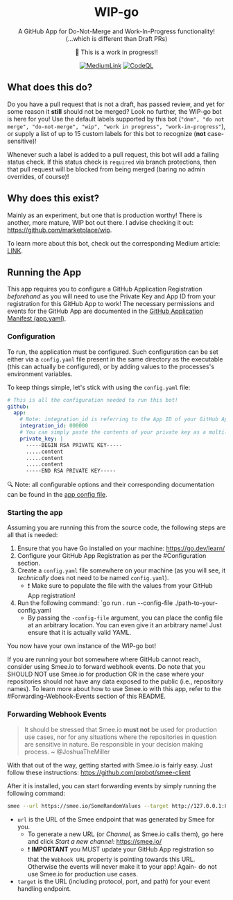 <div align="center">

# WIP-go

A GitHub App for Do-Not-Merge and Work-In-Progress functionality! (...which is different than Draft PRs)

🚧 This is a work in progress!!

[![MediumLink](https://img.shields.io/badge/Read%20about%20me%20on%20-Medium-lightgrey?style=flat-square)][medium] [![CodeQL](https://github.com/cloudpups/Wip-Go/actions/workflows/github-code-scanning/codeql/badge.svg)](https://github.com/cloudpups/Wip-Go/actions/workflows/github-code-scanning/codeql)

</div>

## What does this do?

Do you have a pull request that is not a draft, has passed review, and yet for some reason it **still** should not be merged? Look no further, the WIP-go bot is here for you! Use the default labels supported by this bot (`"dnm", "do not merge", "do-not-merge", "wip", "work in progress", "work-in-progress"`), or supply a list of up to 15 custom labels for this bot to recognize (**not** case-sensitive)!

Whenever such a label is added to a pull request, this bot will add a failing status check. If this status check is `required` via branch protections, then that pull request will be blocked from being merged (baring no admin overrides, of course)!

## Why does this exist?

Mainly as an experiment, but one that is production worthy! There is another, more mature, WIP bot out there. I advise checking it out: https://github.com/marketplace/wip.

To learn more about this bot, check out the corresponding Medium article: [LINK](https://medium.com/@JoshuaTheMiller/go-go-github-apps-d1b4bb26812b).

## Running the App

This app requires you to configure a GitHub Application Registration *beforehand* as you will need to use the Private Key and App ID from your registration for this GitHub App to work! The necessary permissions and events for the GitHub App are documented in the [GitHub Application Manifest (app.yaml)](./app.yaml).

### Configuration

To run, the application must be configured. Such configuration can be set either via a `config.yaml` file present in the same directory as the executable (this can actually be configured), or by adding values to the processes's environment variables. 

To keep things simple, let's stick with using the `config.yaml` file:

```yaml
# This is all the configuration needed to run this bot!
github:    
  app:
    # Note: integration_id is referring to the App ID of your GitHub App Registration
    integration_id: 000000
    # You can simply paste the contents of your private key as a multiline string!
    private_key: |
      -----BEGIN RSA PRIVATE KEY-----
      .....content
      .....content
      .....content
      -----END RSA PRIVATE KEY-----
```

🔍 Note: all configurable options and their corresponding documentation can be found in the [app config file](./config/app.go).

### Starting the app

Assuming you are running this from the source code, the following steps are all that is needed:

1. Ensure that you have Go installed on your machine: https://go.dev/learn/
2. Configure your GitHub App Registration as per the #Configuration section.
3. Create a `config.yaml` file somewhere on your machine (as you will see, it *technically* does not need to be named `config.yaml`).     
    * ❗ Make sure to populate the file with the values from your GitHub App registration!
4. Run the following command: `go run . run --config-file ./path-to-your-config.yaml
    * By passing the `-config-file` argument, you can place the config file at an arbitrary location. You can even give it an arbitrary name! Just ensure that it is actually valid YAML.

You now have your own instance of the WIP-go bot!

If you are running your bot somewhere where GitHub cannot reach, consider using Smee.io to forward webhook events. Do note that you SHOULD NOT use Smee.io for production OR in the case where your repositories should not have any data exposed to the public (i.e., repository names). To learn more about how to use Smee.io with this app, refer to the #Forwarding-Webhook-Events section of this README.

### Forwarding Webhook Events

> It should be stressed that Smee.io **must not** be used for production use cases, nor for any situations where the repositories in question are sensitive in nature. Be responsible in your decision making process. ~ @JoshuaTheMiller

With that out of the way, getting started with Smee.io is fairly easy. Just follow these instructions: https://github.com/probot/smee-client

After it is installed, you can start forwarding events by simply running the following command:

```sh
smee --url https://smee.io/SomeRandomValues --target http://127.0.0.1:8080/api/github/hook
```

* `url` is the URL of the Smee endpoint that was generated by Smee for you.
    * To generate a new URL (or *Channel*, as Smee.io calls them), go here and click *Start a new channel*: https://smee.io/
    * ❗ **IMPORTANT** you MUST update your GitHub App registration so that the `Webhook URL` property is pointing towards this URL. Otherwise the events will never make it to your app! Again- do not use Smee.io for production use cases.
* `target` is the URL (including protocol, port, and path) for your event handling endpoint.

[medium]: https://example.com